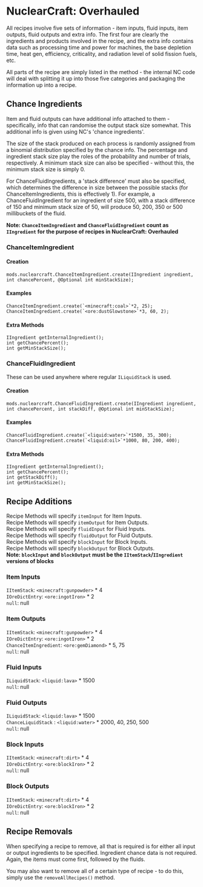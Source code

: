 # NuclearCraft: Overhauled

All recipes involve five sets of information - item inputs, fluid inputs, item outputs, fluid outputs and extra info. The
first four are clearly the ingredients and products involved in the recipe, and the extra info contains data such as
processing time and power for machines, the base depletion time, heat gen, efficiency, criticality, and radiation level
of solid fission fuels, etc.

All parts of the recipe are simply listed in the method - the internal NC code will deal with splitting it up into those
five categories and packaging the information up into a recipe.


## Chance Ingredients

Item and fluid outputs can have additional info attached to them - specifically, info that can randomise the output stack
size somewhat. This additional info is given using NC's 'chance ingredients'.

The size of the stack produced on each process is randomly assigned from a binomial distribution specified by the chance
info. The percentage and ingredient stack size play the roles of the probability and number of trials, respectively. A
minimum stack size can also be specified - without this, the minimum stack size is simply 0.

For ChanceFluidIngredients, a 'stack difference' must also be specified, which determines the difference in size between
the possible stacks (for ChanceItemIngredients, this is effectively 1). For example, a ChanceFluidIngredient for an
ingredient of size 500, with a stack difference of 150 and minimum stack size of 50, will produce 50, 200, 350 or 500
millibuckets of the fluid.

**Note: `ChanceItemIngredient` and `ChanceFluidIngredient` count as `IIngredient` for the purpose of recipes in NuclearCraft: Overhauled**

### ChanceItemIngredient

#### Creation

```zenscript
mods.nuclearcraft.ChanceItemIngredient.create(IIngredient ingredient, int chancePercent, @Optional int minStackSize);
```

#### Examples

```zenscript
ChanceItemIngredient.create(`<minecraft:coal>`*2, 25);
ChanceItemIngredient.create(`<ore:dustGlowstone>`*3, 60, 2);
```

#### Extra Methods

```zenscript
IIngredient getInternalIngredient();
int getChancePercent();
int getMinStackSize();
```

### ChanceFluidIngredient
These can be used anywhere where regular `ILiquidStack` is used. 

#### Creation
```zenscript
mods.nuclearcraft.ChanceFluidIngredient.create(IIngredient ingredient, int chancePercent, int stackDiff, @Optional int minStackSize);
```

#### Examples
```zenscript
ChanceFluidIngredient.create(`<liquid:water>`*1500, 35, 300);
ChanceFluidIngredient.create(`<liquid:oil>`*1000, 80, 200, 400);
```

#### Extra Methods
```zenscript
IIngredient getInternalIngredient();
int getChancePercent();
int getStackDiff();
int getMinStackSize();
```

## Recipe Additions
Recipe Methods will specify `itemInput` for Item Inputs. <br/>
Recipe Methods will specify `itemOutput` for Item Outputs. <br/>
Recipe Methods will specify `fluidInput` for Fluid Inputs. <br/>
Recipe Methods will specify `fluidOutput` for Fluid Outputs. <br/>
Recipe Methods will specify `blockInput` for Block Inputs. <br/>
Recipe Methods will specify `blockOutput` for Block Outputs. <br/>
**Note: `blockInput` and `blockOutput` must be the `IItemStack`/`IIngredient` versions of blocks**

### Item Inputs 
`IItemStack`: `<minecraft:gunpowder>` * 4 <br/>
`IOreDictEntry`: `<ore:ingotIron>` * 2 <br/>
`null`: null

### Item Outputs
`IItemStack`: `<minecraft:gunpowder>` * 4 <br/>
`IOreDictEntry`: `<ore:ingotIron>` * 2 <br/>
`ChanceItemIngredient`: `<ore:gemDiamond>` * 5, 75 <br/>
`null`: null

### Fluid Inputs
`ILiquidStack`: `<liquid:lava>` * 1500 <br/>
`null`: null

### Fluid Outputs
`ILiquidStack`: `<liquid:lava>` * 1500 <br/>
`ChanceLiquidStack` : `<liquid:water>` * 2000, 40, 250, 500 <br/>
`null`: null

### Block Inputs
`IItemStack`: `<minecraft:dirt>` * 4 <br/>
`IOreDictEntry`: `<ore:blockIron>` * 2 <br/>
`null`: null

### Block Outputs
`IItemStack`: `<minecraft:dirt>` * 4 <br/>
`IOreDictEntry`: `<ore:blockIron>` * 2 <br/>
`null`: null

## Recipe Removals
When specifying a recipe to remove, all that is required is for either all input or output ingredients to be specified. 
Ingredient chance data is not required. Again, the items must come first, followed by the fluids.

You may also want to remove all of a certain type of recipe - to do this, simply use the `removeAllRecipes()` method.
